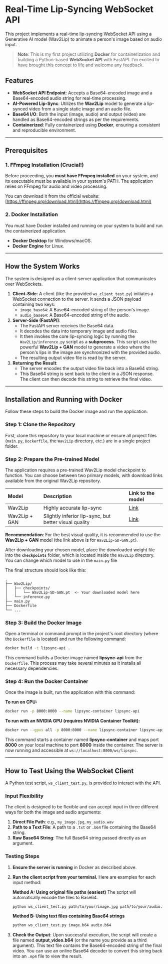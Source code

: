 # Real-Time Lip-Syncing WebSocket API

This project implements a real-time lip-syncing WebSocket API using a Generative AI model (Wav2Lip) to animate a person's image based on audio input.

> **Note**: This is my first project utilizing **Docker** for containerization and building a Python-based **WebSocket API** with FastAPI. I'm excited to have brought this concept to life and welcome any feedback.

## Features

* **WebSocket API Endpoint**: Accepts a Base64-encoded image and a Base64-encoded audio string for real-time processing.
* **AI-Powered Lip-Sync**: Utilizes the **Wav2Lip** model to generate a lip-synced video from a single static image and an audio file.
* **Base64 I/O**: Both the input (image, audio) and output (video) are handled as Base64-encoded strings as per the requirements.
* **Containerized**: Fully containerized using **Docker**, ensuring a consistent and reproducible environment.

---

## Prerequisites

### **1. FFmpeg Installation (Crucial!)**

Before proceeding, you **must have FFmpeg installed** on your system, and its executable must be available in your system's PATH. The application relies on FFmpeg for audio and video processing.

You can download it from the official website: [https://ffmpeg.org/download.html](https://ffmpeg.org/download.html)

### **2. Docker Installation**

You must have Docker installed and running on your system to build and run the containerized application.

* **Docker Desktop** for Windows/macOS.
* **Docker Engine** for Linux.

---

## How the System Works

The system is designed as a client-server application that communicates over WebSockets.

1.  **Client-Side**: A client (like the provided `ws_client_test.py`) initiates a WebSocket connection to the server. It sends a JSON payload containing two keys:
    * `image_base64`: A Base64-encoded string of the person's image.
    * `audio_base64`: A Base64-encoded string of the audio.
2.  **Server-Side (FastAPI)**:
    * The FastAPI server receives the Base64 data.
    * It decodes the data into temporary image and audio files.
    * It then invokes the core lip-syncing logic by running the `Wav2Lip/inference.py` script as a **subprocess**. This script uses the powerful **Wav2Lip + GAN** model to generate a video where the person's lips in the image are synchronized with the provided audio.
    * The resulting output video file is read by the server.
3.  **Returning the Result**:
    * The server encodes the output video file back into a Base64 string.
    * This Base64 string is sent back to the client in a JSON response. The client can then decode this string to retrieve the final video.

---

## Installation and Running with Docker

Follow these steps to build the Docker image and run the application.

### **Step 1: Clone the Repository**

First, clone this repository to your local machine or ensure all project files (`main.py`, `Dockerfile`, the `Wav2Lip` directory, etc.) are in a single project folder.

### **Step 2: Prepare the Pre-trained Model**

The application requires a pre-trained Wav2Lip model checkpoint to function. You can choose between two primary models, with download links available from the original Wav2Lip repository.

| Model         | Description                                       | Link to the model                                                                                        |
| :------------ | :------------------------------------------------- | :------------------------------------------------------------------------------------------------------- |
| Wav2Lip       | Highly accurate lip-sync                           | [Link](https://drive.google.com/drive/folders/153HLrqlBNxzZcHi17PEvP09kkAfzRshM?usp=share_link)           |
| Wav2Lip + GAN | Slightly inferior lip-sync, but better visual quality | [Link](https://drive.google.com/file/d/15G3U08c8xsCkOqQxE38Z2XXDnPcOptNk/view?usp=share_link) |

**Recommendation**: For the best visual quality, it is recommended to use the **Wav2Lip + GAN** model (the link above is for `Wav2Lip-SD-GAN.pt`).

After downloading your chosen model, place the downloaded weight file into the **`checkpoints`** folder, which is located inside the `Wav2Lip` directory. You can change which model to use in the `main.py` file

The final structure should look like this:

```
.
├── Wav2Lip/
│   ├── checkpoints/
│   │   └── Wav2Lip-SD-GAN.pt  <- Your downloaded model here
│   └── inference.py
├── main.py
├── Dockerfile
└── ...
```

### **Step 3: Build the Docker Image**

Open a terminal or command prompt in the project's root directory (where the `Dockerfile` is located) and run the following command:

```bash
docker build -t lipsync-api .
```

This command builds a Docker image named **lipsync-api** from the `Dockerfile`. This process may take several minutes as it installs all necessary dependencies.

### **Step 4: Run the Docker Container**

Once the image is built, run the application with this command:

**To run on CPU:**

```bash
docker run -p 8000:8000 --name lipsync-container lipsync-api
```

**To run with an NVIDIA GPU (requires NVIDIA Container Toolkit):**

```bash
docker run --gpus all -p 8000:8000 --name lipsync-container lipsync-api
```

This command starts a container named **lipsync-container** and maps port **8000** on your local machine to port **8000** inside the container. The server is now running and accessible at `ws://localhost:8000/ws/lipsync`.

---

## How to Test Using the WebSocket Client

A Python test script, `ws_client_test.py`, is provided to interact with the API.

### **Input Flexibility**

The client is designed to be flexible and can accept input in three different ways for both the image and audio arguments:

1.  **Direct File Path**: e.g., `my_image.jpg`, `my_audio.wav`
2.  **Path to a Text File**: A path to a `.txt` or `.b64` file containing the Base64 string.
3.  **Raw Base64 String**: The full Base64 string passed directly as an argument.

### **Testing Steps**

1.  **Ensure the server is running** in Docker as described above.

2.  **Run the client script from your terminal.** Here are examples for each input method:

    **Method A: Using original file paths (easiest)**
    The script will automatically encode the files to Base64.

    ```bash
    python ws_client_test.py path/to/your/image.jpg path/to/your/audio.wav
    ```

    **Method B: Using text files containing Base64 strings**
    
    ```bash
    python ws_client_test.py image.b64 audio.b64
    ```

3.  **Check the Output**: Upon successful execution, the script will create a file named **output_video.b64** (or the name you provide as a third argument). This text file contains the Base64-encoded string of the final video. You can use an online Base64 decoder to convert this string back into an `.mp4` file to view the result.
